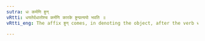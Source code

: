 ```yaml
---
sutra: धः कर्मणि ष्ट्रन्
vRtti: धयतेर्दधातोश्च कर्मणि कारके ष्ट्रन्प्रत्ययो भवति ॥
vRtti_eng: The affix ष्ट्रन् comes, in denoting the object, after the verb धा 'to feed'.

---
```

